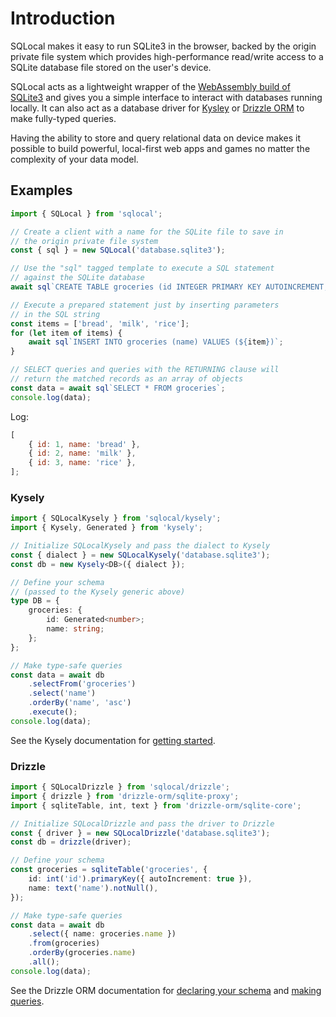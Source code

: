 # Introduction

SQLocal makes it easy to run SQLite3 in the browser, backed by the origin private file system which provides high-performance read/write access to a SQLite database file stored on the user's device.

SQLocal acts as a lightweight wrapper of the [WebAssembly build of SQLite3](https://sqlite.org/wasm/doc/trunk/index.md) and gives you a simple interface to interact with databases running locally. It can also act as a database driver for [Kysley](/kysely/setup) or [Drizzle ORM](/drizzle/setup) to make fully-typed queries.

Having the ability to store and query relational data on device makes it possible to build powerful, local-first web apps and games no matter the complexity of your data model.

## Examples

```javascript
import { SQLocal } from 'sqlocal';

// Create a client with a name for the SQLite file to save in
// the origin private file system
const { sql } = new SQLocal('database.sqlite3');

// Use the "sql" tagged template to execute a SQL statement
// against the SQLite database
await sql`CREATE TABLE groceries (id INTEGER PRIMARY KEY AUTOINCREMENT, name TEXT)`;

// Execute a prepared statement just by inserting parameters
// in the SQL string
const items = ['bread', 'milk', 'rice'];
for (let item of items) {
	await sql`INSERT INTO groceries (name) VALUES (${item})`;
}

// SELECT queries and queries with the RETURNING clause will
// return the matched records as an array of objects
const data = await sql`SELECT * FROM groceries`;
console.log(data);
```

Log:

```javascript
[
	{ id: 1, name: 'bread' },
	{ id: 2, name: 'milk' },
	{ id: 3, name: 'rice' },
];
```

### Kysely

```typescript
import { SQLocalKysely } from 'sqlocal/kysely';
import { Kysely, Generated } from 'kysely';

// Initialize SQLocalKysely and pass the dialect to Kysely
const { dialect } = new SQLocalKysely('database.sqlite3');
const db = new Kysely<DB>({ dialect });

// Define your schema
// (passed to the Kysely generic above)
type DB = {
	groceries: {
		id: Generated<number>;
		name: string;
	};
};

// Make type-safe queries
const data = await db
	.selectFrom('groceries')
	.select('name')
	.orderBy('name', 'asc')
	.execute();
console.log(data);
```

See the Kysely documentation for [getting started](https://kysely.dev/docs/getting-started?dialect=sqlite).

### Drizzle

```typescript
import { SQLocalDrizzle } from 'sqlocal/drizzle';
import { drizzle } from 'drizzle-orm/sqlite-proxy';
import { sqliteTable, int, text } from 'drizzle-orm/sqlite-core';

// Initialize SQLocalDrizzle and pass the driver to Drizzle
const { driver } = new SQLocalDrizzle('database.sqlite3');
const db = drizzle(driver);

// Define your schema
const groceries = sqliteTable('groceries', {
	id: int('id').primaryKey({ autoIncrement: true }),
	name: text('name').notNull(),
});

// Make type-safe queries
const data = await db
	.select({ name: groceries.name })
	.from(groceries)
	.orderBy(groceries.name)
	.all();
console.log(data);
```

See the Drizzle ORM documentation for [declaring your schema](https://orm.drizzle.team/docs/sql-schema-declaration) and [making queries](https://orm.drizzle.team/docs/crud).
